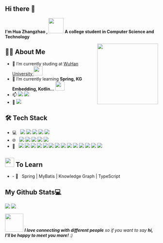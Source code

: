 ## Hi there 👋

<p><b>I'm Hua Zhangzhao , </b><img src="https://media.giphy.com/media/mGcNjsfWAjY5AEZNw6/giphy.gif" width="50"><b> A college student in Computer Science and Technology</b></p>
<img align='right' src="https://media.giphy.com/media/M9gbBd9nbDrOTu1Mqx/giphy.gif" width="200" height="200">


## 👨🏻 About Me
- 🔭 I’m currently studing at <a href="https://www.whu.edu.cn"> WuHan University  </a>  <img src="https://media.giphy.com/media/fYSnHlufseco8Fh93Z/giphy.gif" width="30">
- 🌱 I’m currently learning **Spring, KG Embedding, Kotlin...** <img src="https://media.giphy.com/media/WUlplcMpOCEmTGBtBW/giphy.gif" width="30">
- 📫 <a href="http://jeremyhua.top"> <img src="https://img.shields.io/badge/-GithubBlog-yellowgreen"></a> <a href="https://blog.csdn.net/weixin_45992833?type=blog"> <img src="https://img.shields.io/badge/-CSDNBlogs-yellowgreen"></a> 
- 💬 <img src="https://img.shields.io/badge/JeremyHua@foxmail.com-D14836?style=flat&logo=gmail&logoColor=white"> 


<h2> 🛠 Tech Stack</h2>
<ul>
    <li>
        💻 &nbsp; 
        <img src="http://img.shields.io/badge/-Java-F89820?style=flat&logo=java&logoColor=white"> 
        <img src="https://img.shields.io/badge/kotlin-%230095D5.svg?style=flat&logo=kotlin&logoColor=white">  
        <img src="https://img.shields.io/badge/-Python-black?style=flat&logo=python&logoColor=white"> 
        <img src="https://img.shields.io/badge/-C%20&%20C++-659ad2?style=flat&logo=c%2B%2B&logoColor=ffffff"> 
        <img src="https://img.shields.io/badge/-MySQL-F29111?style=flat&logo=mysql&logoColor=FFFFFF">
    </li>   
    <li>
        🌐 &nbsp; <img src="https://img.shields.io/badge/JavaWeb-%236DB33F.svg?style=flat&logo=spring&logoColor=white"> 
        <img src="https://img.shields.io/badge/Android-3DDC84?style=flat&logo=android&logoColor=white"> 
        <img src = "https://img.shields.io/badge/-HTML5-E34F26?style=flat&logo=html5&logoColor=white"> 
        <img src = "https://img.shields.io/badge/-CSS3-1572B6?style=flat&logo=css3&logoColor=white">
        <img src="https://img.shields.io/badge/-JavaScript-eed718?style=flat&logo=javascript&logoColor=ffffff">
    </li>
    <li>
         🔧 &nbsp;   <img src="https://img.shields.io/badge/Windows-0078D6?style=flat&logo=windows&logoColor=white">
         <img src="https://img.shields.io/badge/WSL2-0078D6?style=flat&logo=windows&logoColor=white">
        <img src="https://img.shields.io/badge/mac%20os-000000?style=flat&logo=macos&logoColor=F0F0F0">
        <img src="https://img.shields.io/badge/RemoteServer-E95420?style=flat&logo=ubuntu&logoColor=white">
        <img src="https://img.shields.io/badge/Google%20Chrome-4285F4?style=flat&logo=GoogleChrome&logoColor=white">
        <img src="https://img.shields.io/badge/V2rayN-4285F4?style=flat&logo=GoogleChrome&logoColor=white">
        <img src="https://img.shields.io/badge/ClashXPro-4285F4?style=flat&logo=GoogleChrome&logoColor=white">
        <img src="http://img.shields.io/badge/-VS%20Code-007ACC?style=flat&logo=visual%20studio%20code&logoColor=white">
        <img src="https://img.shields.io/badge/IntelliJIDEA-000000.svg?style=flat&logo=intellij-idea&logoColor=white">
        <img src="https://img.shields.io/badge/Android%20Studio-3DDC84.svg?style=flat&logo=android-studio&logoColor=white">
        <img src="http://img.shields.io/badge/-Git-F1502F?style=flat&logo=git&logoColor=FFFFFF">
        <img src="http://img.shields.io/badge/-Github-000000?style=flat&logo=github&logoColor=FFFFFF">
        <img src="https://img.shields.io/badge/Gitee-C71D23?style=flat&logo=gitee&logoColor=white">
        <img src="https://img.shields.io/badge/Neo4j-008CC1?style=flat&logo=neo4j&logoColor=white">
    </li>
</ul>




## <img src="https://media.giphy.com/media/WUlplcMpOCEmTGBtBW/giphy.gif" width="30"> To Learn

<ul>
    <li>
        - 🔧 &nbsp; Spring | MyBatis | Knowledge Graph | TypeScript 
    </li>
</ul>

## My Github Stats💻
![](https://github-readme-stats.vercel.app/api?username=jeremyhua1931&count_private=true&repo=github-readme-stats&hide=prs)
![](https://github-readme-stats.vercel.app/api/top-langs/?username=jeremyhua1931&layout=compact&repo=github-readme-stats&count_private=true)


<img src="https://media.giphy.com/media/LnQjpWaON8nhr21vNW/giphy.gif" width="60"> <em><b>I love connecting with different people</b> so if you want to say <b>hi, I'll be happy to meet you more!</b> :)</em>
